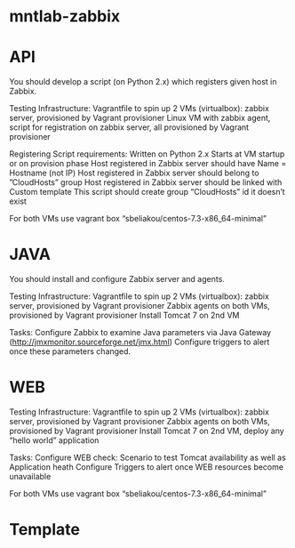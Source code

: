 # mntlab-zabbix

# API
You should develop a script (on Python 2.x) which registers given host in Zabbix.

Testing Infrastructure:
Vagrantfile to spin up 2 VMs (virtualbox):
zabbix server, provisioned by Vagrant provisioner
Linux VM with zabbix agent, script for registration on zabbix server, all provisioned by Vagrant provisioner

Registering Script requirements:
Written on Python 2.x
Starts at VM startup or on provision phase
Host registered in Zabbix server should have Name = Hostname (not IP)
Host registered in Zabbix server should belong to ”CloudHosts” group
Host registered in Zabbix server should be linked with Custom template
This script should create group “CloudHosts” id it doesn’t exist

For both VMs use vagrant box “sbeliakou/centos-7.3-x86_64-minimal”


# JAVA
You should install and configure Zabbix server and agents.

Testing Infrastructure:
Vagrantfile to spin up 2 VMs (virtualbox):
zabbix server, provisioned by Vagrant provisioner
Zabbix agents on both VMs, provisioned by Vagrant provisioner
Install Tomcat 7 on 2nd VM

Tasks:
Configure Zabbix to examine Java parameters via Java Gateway (http://jmxmonitor.sourceforge.net/jmx.html)
Configure triggers to alert once these parameters changed.


# WEB
Testing Infrastructure:
Vagrantfile to spin up 2 VMs (virtualbox):
zabbix server, provisioned by Vagrant provisioner
Zabbix agents on both VMs, provisioned by Vagrant provisioner
Install Tomcat 7 on 2nd VM, deploy any “hello world” application

Tasks:
Configure WEB check:
Scenario to test Tomcat availability as well as Application heath
Configure Triggers to alert once WEB resources become unavailable

For both VMs use vagrant box “sbeliakou/centos-7.3-x86_64-minimal”


# Template

